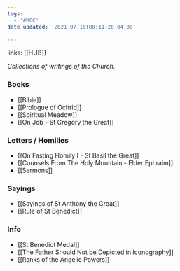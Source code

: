 ```yaml
---
tags:
  - '#MOC'
date updated: '2021-07-16T00:11:20-04:00'

---
```


links: [[HUB]]

_Collections of writings of the Church._

### Books

- [[Bible]]
- [[Prologue of Ochrid]]
- [[Spiritual Meadow]]
- [[On Job - St Gregory the Great]]

### Letters / Homilies

- [[On Fasting Homily I - St Basil the Great]]
- [[Counsels From The Holy Mountain - Elder Ephraim]]
- [[Sermons]]

### Sayings

- [[Sayings of St Anthony the Great]]
- [[Rule of St Benedict]]

### Info
- [[St Benedict Medal]]
- [[The Father Should Not be Depicted in Iconography]]
- [[Ranks of the Angelic Powers]]
